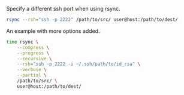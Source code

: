 Specify a different ssh port when using rsync.

```sh
rsync --rsh="ssh -p 2222" /path/to/src/ user@host:/path/to/dest/
```

An example with more options added.

```sh
time rsync \
    --compress \
    --progress \
    --recursive \
    --rsh="ssh -p 2222 -i ~/.ssh/path/to/id_rsa" \
    --verbose \
    --partial \
    /path/to/src/ \
    user@host:/path/to/dest/
```